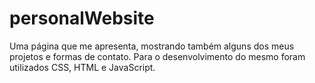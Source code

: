# personalWebsite

Uma página que me apresenta, mostrando também alguns dos meus projetos e formas de contato. Para o desenvolvimento do mesmo foram utilizados CSS, HTML e JavaScript.

